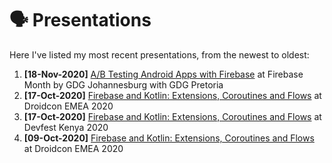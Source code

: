 # :speaking_head: Presentations

Here I've listed my most recent presentations, from the newest to oldest:

<!-- TEMPLATE
1. 05-Oct-2020 [Presentation title](https://presentation.url/goes/here) at Event Name
-->

1. **[18-Nov-2020]** [A/B Testing Android Apps with Firebase](https://www.youtube.com/watch?v=FB4xPBItgDg) at Firebase Month by GDG Johannesburg with GDG Pretoria
1. **[17-Oct-2020]** [Firebase and Kotlin: Extensions, Coroutines and Flows](https://www.youtube.com/watch?v=WiGpNQ0ncAA) at Droidcon EMEA 2020
1. **[17-Oct-2020]** [Firebase and Kotlin: Extensions, Coroutines and Flows](https://www.youtube.com/watch?v=2ETXiioIVUw) at Devfest Kenya 2020
1. **[09-Oct-2020]** [Firebase and Kotlin: Extensions, Coroutines and Flows](https://www.droidcon.com/media-detail?video=470318955) at Droidcon EMEA 2020
